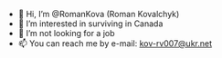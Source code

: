- 👋 Hi, I’m @RomanKova (Roman Kovalchyk)
- 👀 I’m interested in surviving in Canada  
- 💞️ I’m not looking for a job
- 📫 You can reach me by e-mail: kov-rv007@ukr.net 

<!---
RomanKova/RomanKova is a ✨ special ✨ repository because its `README.md` (this file) appears on your GitHub profile.
You can click the Preview link to take a look at your changes.
--->
